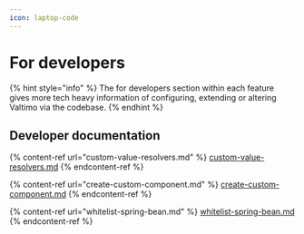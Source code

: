 ```yaml
---
icon: laptop-code
---
```


# For developers

{% hint style="info" %}
The for developers section within each feature gives more tech heavy information of configuring, extending or altering Valtimo via the codebase.
{% endhint %}

## Developer documentation

{% content-ref url="custom-value-resolvers.md" %}
[custom-value-resolvers.md](custom-value-resolvers.md)
{% endcontent-ref %}

{% content-ref url="create-custom-component.md" %}
[create-custom-component.md](create-custom-component.md)
{% endcontent-ref %}

{% content-ref url="whitelist-spring-bean.md" %}
[whitelist-spring-bean.md](whitelist-spring-bean.md)
{% endcontent-ref %}
